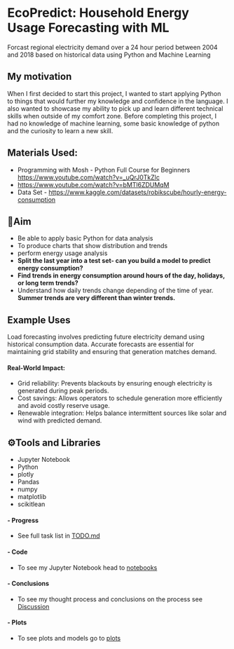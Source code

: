 # EcoPredict: Household Energy Usage Forecasting with ML
Forcast regional electricity demand over a 24 hour period between 2004 and 2018 based on historical data using Python and Machine Learning 

## My motivation
When I first decided to start this project, I wanted to start applying Python to things that would further my knowledge and confidence in the language. I also wanted to showcase my ability to pick up and learn different technical skills when outside of my comfort zone. Before completing this project, I had no knowledge of machine learning, some basic knowledge of python and  the curiosity to learn a new skill. 

## Materials Used: 
- Programming with Mosh - Python Full Course for Beginners https://www.youtube.com/watch?v=_uQrJ0TkZlc
- https://www.youtube.com/watch?v=bMTl6ZDUMqM
- Data Set - https://www.kaggle.com/datasets/robikscube/hourly-energy-consumption

## 🎯Aim
- Be able to apply basic Python for data analysis 
- To produce charts that show distribution and trends
- perform energy usage analysis
- **Split the last year into a test set- can you build a model to predict energy consumption?**
- **Find trends in energy consumption around hours of the day, holidays, or long term trends?**
- Understand how daily trends change depending of the time of year. **Summer trends are very different than winter trends.**

## Example Uses
Load forecasting involves predicting future electricity demand using historical consumption data. Accurate forecasts are essential for maintaining grid stability and ensuring that generation matches demand.

#### Real-World Impact:
- Grid reliability: Prevents blackouts by ensuring enough electricity is generated during peak periods.
- Cost savings: Allows operators to schedule generation more efficiently and avoid costly reserve usage.
- Renewable integration: Helps balance intermittent sources like solar and wind with predicted demand.

## ⚙️Tools and Libraries 
- Jupyter Notebook
- Python
- plotly
- Pandas 
- numpy
- matplotlib
- scikitlean

#### - Progress 
- See full task list in [TODO.md](TODO.md)

#### - Code 
- To see my Jupyter Notebook head to [notebooks](notebooks/)

#### - Conclusions
- To see my thought process and conclusions on the process see [Discussion](Discussion/)

#### - Plots 
- To see plots and models go to [plots](plots/)
